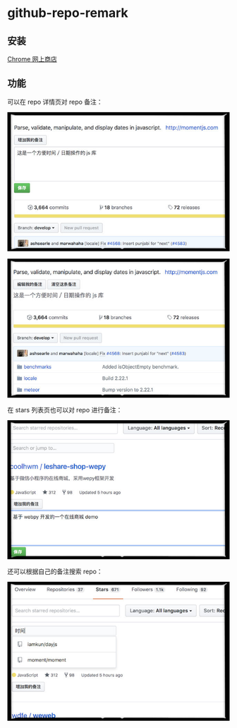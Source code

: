 # github-repo-remark

## 安装

[Chrome 网上商店](https://chrome.google.com/webstore/detail/github-repo-remark/pkepkgjchpahghcfdmdokoonapagblem)

## 功能

可以在 repo 详情页对 repo 备注：

![](https://raw.githubusercontent.com/hanzichi/github-remarks/master/screenshots/git-remarks-0.jpg)

![](https://raw.githubusercontent.com/hanzichi/github-remarks/master/screenshots/git-remarks-1.jpg)

在 stars 列表页也可以对 repo 进行备注：

![](https://raw.githubusercontent.com/hanzichi/github-remarks/master/screenshots/git-remarks-2.jpg)

还可以根据自己的备注搜索 repo：

![](https://raw.githubusercontent.com/hanzichi/github-remarks/master/screenshots/git-remarks-3.jpg)